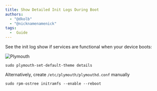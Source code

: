 ```yaml
---
title: Show Detailed Init Logs During Boot
authors:
  - "@dkolb"
  - "@nicknamenamenick"
tags:
  -  Guide
---
```



See the init log show if services are functional when your device boots:

![Plymouth](../img/plymouth.png)

```command
sudo plymouth-set-default-theme details
```
Alternatively, create `/etc/plymouth/plymouthd.conf` manually

```command
sudo rpm-ostree initramfs --enable --reboot
```
